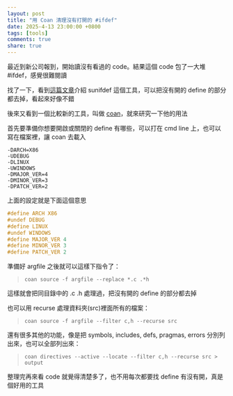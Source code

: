 ```yaml
---
layout: post
title: "用 Coan 清理沒有打開的 #ifdef"
date: 2025-4-13 23:00:00 +0800
tags: [tools]
comments: true
share: true
---
```


最近到新公司報到，開始讀沒有看過的 code。結果這個 code 包了一大堆 #ifdef，感覺很難閱讀

找了一下，看到[這篇文章][sunifdef]介紹 sunifdef 這個工具，可以把沒有開的 define 的部分都去掉，看起來好像不錯

後來又看到一個比較新的工具，叫做 [coan][coan]，就來研究一下他的用法

首先要準備你想要開啟或關閉的 define 有哪些，可以打在 cmd line 上，也可以寫在檔案裡，讓 coan 去載入

```
-DARCH=X86
-UDEBUG
-DLINUX
-UWINDOWS
-DMAJOR_VER=4
-DMINOR_VER=3
-DPATCH_VER=2
```

上面的設定就是下面這個意思

```C
#define ARCH X86
#undef DEBUG
#define LINUX
#undef WINDOWS
#define MAJOR_VER 4
#define MINOR_VER 3
#define PATCH_VER 2
```

準備好 argfile 之後就可以這樣下指令了：

> `coan source -f argfile --replace *.c .*h`

這樣就會把同目錄中的 .c .h 處理過，把沒有開的 define 的部分都去掉

也可以用 recurse 處理資料夾(src)裡面所有的檔案：

> `coan source -f argfile --filter c,h --recurse src`

還有很多其他的功能，像是把 symbols, includes, defs, pragmas, errors 分別列出來，也可以全部列出來：

> `coan directives --active --locate --filter c,h --recurse src > output`

整理完再來看 code 就覺得清楚多了，也不用每次都要找 define 有沒有開，真是個好用的工具



[sunifdef]: https://goodspeedlee.blogspot.com/2018/09/sunifdef.html
[coan]: https://coan2.sourceforge.net/index.php?page=about
